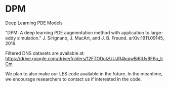 # DPM
Deep Learning PDE Models 

"DPM: A deep learning PDE augmentation method with application to large-eddy simulation." J. Sirignano, J. MacArt, and J. B. Freund. arXiv:1911.09145, 2019.

Filtered DNS datasets are available at: https://drive.google.com/drive/folders/12FTODolzUUJR4kqjwBi6IUv6F6o_lrCm

We plan to also make our LES code available in the future. In the meantime, we encourage researchers to contact us if interested in the code. 
